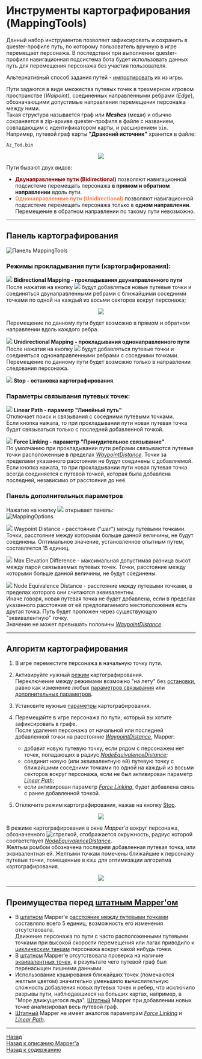 # **Инструменты картографирования (MappingTools)**

Данный набор инструментов позволяет зафиксировать и сохранить в quester-профиле путь, по которому пользователь вручную в игре перемещает персонажа. В последствии при выполнении quester-профиля навигационная подсистема бота будет использовать данных путь для перемещения персонажа без участия пользователя.  

Альтернативный способ задания путей - [импортировать](Mapper-GraphTools-RU.md#ref-ImportFromGame) их из игры.

Пути задаются в виде множества путевых точек в трехмерном игровом пространстве (*Waipoint*), соединенных направленными ребрами (*Edge*), обозначающими допустимые направления перемещения персонажа между ними.  
Такая структура называется граф или ***Meshes*** (меши) и обычно сохраняется в zip-архиве quester-профиля в файле с названием, совпадающим с идентификатором карты, и расширением ``bin``.  
Например, путевой граф карты **"Драконий источник"** хранится в файле:
```
Az_Tod.bin
```

<p align="center"><img src="img/MapperExt.png"></p>

Пути бывают двух видов:
- **<font color=Maroon>Двунаправленные пути (Bidirectional)</font>** позволяют навигационной подсистеме перемещать персонажа **в прямом и обратном направлении** вдоль пути.
- **<font color=Coral>Однонаправленные пути (Unidirectional)</font>** позволяют навигационной подсистеме перемещать персонажа только в **одном направлении**. Перемещение в обратном направлении по такому пути невозможно.

---

## **Панель картографирования**
![Панель MappingTools](img/MapperExt-Panel-Mapping.png)

### <a name="ref-MappingModes"></a> **Режимы прокладывания пути (картографирования):**

![](img/icons/miniBiPath.png) **<a name="ref-BidirectionalMapping">Bidirectional Mapping</a> - прокладывания двунаправленного пути**  
После нажатия на кнопку ![](img/icons/miniBiPath.png) будут добавляться новые путевые точки и соединяться двунаправленными ребрами с ближайшими соседними точками по одной на каждый из восьми секторов вокруг персонажа;  
<p align="center"><img src="img/Sectors.png"></p>
Перемещение по данному пути будет возможно в прямом и обратном направлении вдоль каждого ребра.  

![](img/icons/miniUniPath.png) **<a name="ref-UnidirectionalMapping">Unidirectional Mapping</a> - прокладывания однонаправленного пути**  
После нажатия на кнопку ![](img/icons/miniUniPath.png) будут добавляться путевые точки и соединяться однонаправленными ребрами с соседними точками. Перемещение по данному пути будет возможно только в направлении следования персонажа.

![](img/icons/miniStop.png) **<a name="ref-Stop"> Stop</a> - остановка картографирования**.


### <a name="ref-LinkingModes"></a> **Параметры связывания путевых точек:**

![](img/icons/miniLinPath.png) **<a name="ref-LinearPath">Linear Path</a> - параметр "Линейный путь"**  
Отключает поиск и связывания с соседними путевыми точками.  
Если кнопка нажата, то при прокладывании пути новая путевая точка будет связываться только с последней добавленной точкой. 

![](img/icons/miniLink.png) **<a name="ref-ForceLinking">Force Linking</a> - параметр "Принудительное связывание"**.  
По умолчанию при прокладывании пути ребрами связываются путевые точки расположенные в пределах [*WaypointDistance*](#ref-WaypointDistance). Точки за пределами указанного расстояния не будут соединены с добавляемой.
Если кнопка нажата, то при прокладывании пути новая путевая точка всегда соединяется с путевой точкой, которая была добавлена последней, независимо от расстояния до неё.

### <a name="ref-MappingOptions"></a> **Панель дополнительных параметров**
Нажатие на кнопку ![](img/icons/miniGear.png) открывает панель:  
![MappingOptions](img/MapperExt-Panel-MappingOptions.png)

![](img/icons/miniNodeDistance.png) <a name="ref-WaypointDistance">Waypoint Distance</a> - расстояние ("шаг") между путевыми точками.  Точки, расстояние между которыми больше данной величины, не будут соединены. Оптимальное значение, установленное опытным путем, составляется 15 единиц.  

![](img/icons/miniZdiff.png) <a name="ref-MaxElevationDifference">Max Elevation Difference</a> - максимальная допустимая разница высот между парой связываемых путевых точек. Точки, расстояние между которыми больше данной величины, не будут соединены.    

![](img/icons/miniDistance.png) <a name="ref-NodeEquivalenceDistance">Node Equivalence Distance</a> - расстояние между путевыми точками, в пределах которого они считаются эквивалентны.  
Иначе говоря, новая путевая точка не будет добавлена, если в пределах указанного расстояния от её предполагаемого местоположения есть другая точка. Путь будет проложен через существующую "эквивалентную" точку.  
Значение не может превышать половины [*WaypointDistance*](#ref-WaypointDistance).  

---

## **Алгоритм картографирования**

1. В игре переместите персонажа в начальную точку пути.  
   
2. Активируйте нужный [режим](#ref-MappingModes) картографирования<!-- (![](img/icons/miniUniPath.png) [одно-](#ref-UnidirectionalMapping) или ![](img/icons/miniBiPath.png) [двунаправленного](#ref-BidirectionalMapping) пути)-->.  
   Переключение между режимами возможно "на лету" без [остановки](#ref-Stop), равно как изменение любых [параметров связывания](#ref-LinkingModes) или [дополнительных параметров](#ref-MappingOptions).  

3. Установите нужные [параметры](#ref-LinkingModes) картографирования.

4. Перемещайте в игре персонажа по пути, который вы хотите зафиксировать в графе.  
   После удаления персонажа от начальной или последней добавленной точки на расстояние [*WaypointDistance*](#ref-WaypointDistance), Mapper:
   - добавит новую путевую точку, если рядом с персонажем нет точек, попадающих в радиус [*NodeEquivalenceDistance*](#ref-NodeEquivalenceDistance);
   - соединит новую (или эквивалентную ей) путевую точку с ближайшими соседними точками по одной на каждый из восьми секторов вокруг персонажа, если не был активирован параметр [*Linear Path*](#ref-LinearPath);
   - если активирован параметр [*Force Linking*](#ref-ForceLinking), будет добавлена связь с ранее добавленной точкой.  
   
5. Отключите режим картографирования, нажав на кнопку <!-- ![](img/icons/miniStop.png)--> [Stop](#ref-Stop).

<p align="center"><img src="diagrams/Mapping-RU.png"></p>

В режиме картографирования в окне *Mapper'a* вокруг персонажа, обозначенного ![стрелкой](ing/../img/icons/charArrow.png), отображается окружность, радиус которой соответствует [*NodeEquivalenceDistance*](#ref-NodeEquivalenceDistance).  
Желтым ромбом обозначена последняя добавленная путевая точка, или эквивалентная ей. Желтыми точкам помечены ближайшие к персонажу путевые точки, помещенные в кэш для оптимизации алгоритма картографирования.

<p align="center"><img src="img/MapperExt-Mapping.png"></p>

---

## **Преимущества перед [штатным Mapper'ом](https://www.neverwinter-bot.com/forums/viewtopic.php?p=43909#p43909)**
- В [штатном](https://www.neverwinter-bot.com/forums/viewtopic.php?p=43909#p43909) Mapper'e  [расстояние между путевыми точками](#ref-WaypointDistance) составляло всего 5 единиц, возможность его изменения отсутствовала.  
  Движение персонажа по пути с часто расположенными путевыми точками при высокой скорости перемещения или лагах приводило к [циклическим танцам](https://www.neverwinter-bot.com/forums/viewtopic.php?p=41682#p41682) персонажа вокруг какой нибудь точки.  
- В [штатном](https://www.neverwinter-bot.com/forums/viewtopic.php?p=43909#p43909) Mapper'e  отсутствовала проверка на наличие [эквивалентных точек](#ref-NodeEquivalenceDistance), в результате чего путевой граф был перенасыщен лишними данными.
- Использование кэширования ближайших точек (помечаются желтым цветом) значительно уменьшило вычислительную сложность добавления новых путевых точек и ребер, что исключило разрывы пути, наблюдавшиеся на больших картах, например, в "Море движущегося льда". [Штатный](https://www.neverwinter-bot.com/forums/viewtopic.php?p=43909#p43909) Mapper при добавлении новых точке анализировал весь путевой граф.
- [Штатный](https://www.neverwinter-bot.com/forums/viewtopic.php?p=43909#p43909) Mapper не имеет аналогов параметрам [*Force Linking*](#ref-ForceLinking) и [*Linear Path*](#ref-LinearPath).

---

<a href="javascript:history.back()">Назад</a>  
[Назад к описанию Mapper'a](Mapper-RU.md)  
[Назад к содержанию](../../index.md)